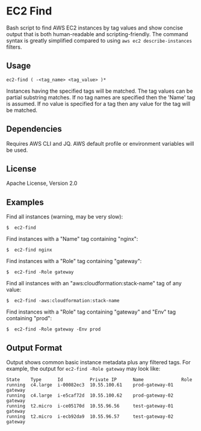 EC2 Find
========

Bash script to find AWS EC2 instances by tag values and show concise output
that is both human-readable and scripting-friendly. The command syntax is
greatly simplified compared to using `aws ec2 describe-instances` filters.


Usage
-----

```
ec2-find ( -<tag_name> <tag_value> )*
```

Instances having the specified tags will be matched. The tag values can be
partial substring matches. If no tag names are specified then the 'Name' tag is
assumed. If no value is specified for a tag then any value for the tag will be
matched.


Dependencies
------------

Requires AWS CLI and JQ. AWS default profile or environment variables will be
used.


License
-------

Apache License, Version 2.0


Examples
-------

Find all instances (warning, may be very slow):

    $  ec2-find

Find instances with a "Name" tag containing "nginx":

    $  ec2-find nginx

Find instances with a "Role" tag containing "gateway":

    $  ec2-find -Role gateway

Find all instances with an "aws:cloudformation:stack-name" tag of any value:

    $  ec2-find -aws:cloudformation:stack-name

Find instances with a "Role" tag containing "gateway" and "Env" tag containing
"prod":

    $  ec2-find -Role gateway -Env prod


Output Format
-------------

Output shows common basic instance metadata plus any filtered tags. For
example, the output for `ec2-find -Role gateway` may look like:

```
State    Type      Id          Private IP      Name              Role
running  c4.large  i-00082ec3  10.55.100.61    prod-gateway-01   gateway
running  c4.large  i-e5caf72d  10.55.100.62    prod-gateway-02   gateway
running  t2.micro  i-ce05170d  10.55.96.56     test-gateway-01   gateway
running  t2.micro  i-ecb92da9  10.55.96.57     test-gateway-02   gateway
```
